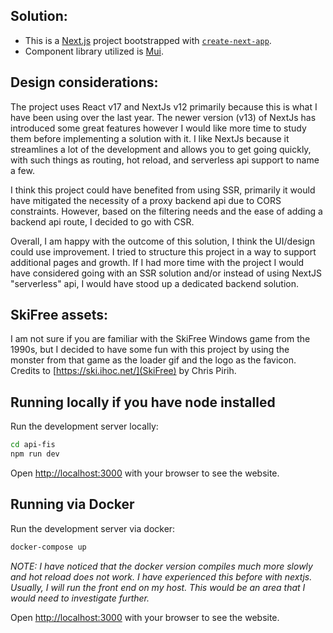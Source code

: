 ## Solution:

- This is a [Next.js](https://nextjs.org/) project bootstrapped with [`create-next-app`](https://github.com/vercel/next.js/tree/canary/packages/create-next-app).
- Component library utilized is [Mui](https://mui.com/).

## Design considerations:

The project uses React v17 and NextJs v12 primarily because this is what I have been using over the last year. The newer version (v13) of NextJs has introduced some great features however I would like more time to study them before implementing a solution with it. I like NextJs because it streamlines a lot of the development and allows you to get going quickly, with such things as routing, hot reload, and serverless api support to name a few.

I think this project could have benefited from using SSR, primarily it would have mitigated the necessity of a proxy backend api due to CORS constraints. However, based on the filtering needs and the ease of adding a backend api route, I decided to go with CSR.

Overall, I am happy with the outcome of this solution, I think the UI/design could use improvement. I tried to structure this project in a way to support additional pages and growth. If I had more time with the project I would have considered going with an SSR solution and/or instead of using NextJS "serverless" api, I would have stood up a dedicated backend solution.

## SkiFree assets:

I am not sure if you are familiar with the SkiFree Windows game from the 1990s, but I decided to have some fun with this project by using the monster from that game as the loader gif and the logo as the favicon. Credits to [https://ski.ihoc.net/](SkiFree) by Chris Pirih.

## Running locally if you have node installed

Run the development server locally:

```bash
cd api-fis
npm run dev
```

Open [http://localhost:3000](http://localhost:3000) with your browser to see the website.

## Running via Docker

Run the development server via docker:

```bash
docker-compose up
```

_NOTE: I have noticed that the docker version compiles much more slowly and hot reload does not work. I have experienced this before with nextjs. Usually, I will run the front end on my host. This would be an area that I would need to investigate further._

Open [http://localhost:3000](http://localhost:3000) with your browser to see the website.
